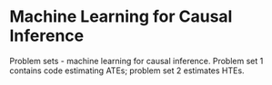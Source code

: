 # Machine Learning for Causal Inference
Problem sets - machine learning for causal inference. Problem set 1 contains code estimating ATEs; problem set 2 estimates HTEs.
